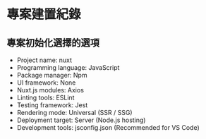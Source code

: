 # 專案建置紀錄

## 專案初始化選擇的選項

- Project name: nuxt
- Programming language: JavaScript
- Package manager: Npm
- UI framework: None
- Nuxt.js modules: Axios
- Linting tools: ESLint
- Testing framework: Jest
- Rendering mode: Universal (SSR / SSG)
- Deployment target: Server (Node.js hosting)
- Development tools: jsconfig.json (Recommended for VS Code)

## 
